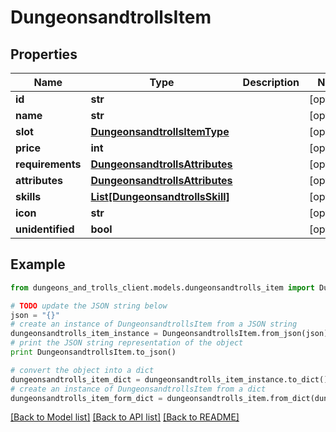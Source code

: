 # DungeonsandtrollsItem


## Properties
Name | Type | Description | Notes
------------ | ------------- | ------------- | -------------
**id** | **str** |  | [optional] 
**name** | **str** |  | [optional] 
**slot** | [**DungeonsandtrollsItemType**](DungeonsandtrollsItemType.md) |  | [optional] 
**price** | **int** |  | [optional] 
**requirements** | [**DungeonsandtrollsAttributes**](DungeonsandtrollsAttributes.md) |  | [optional] 
**attributes** | [**DungeonsandtrollsAttributes**](DungeonsandtrollsAttributes.md) |  | [optional] 
**skills** | [**List[DungeonsandtrollsSkill]**](DungeonsandtrollsSkill.md) |  | [optional] 
**icon** | **str** |  | [optional] 
**unidentified** | **bool** |  | [optional] 

## Example

```python
from dungeons_and_trolls_client.models.dungeonsandtrolls_item import DungeonsandtrollsItem

# TODO update the JSON string below
json = "{}"
# create an instance of DungeonsandtrollsItem from a JSON string
dungeonsandtrolls_item_instance = DungeonsandtrollsItem.from_json(json)
# print the JSON string representation of the object
print DungeonsandtrollsItem.to_json()

# convert the object into a dict
dungeonsandtrolls_item_dict = dungeonsandtrolls_item_instance.to_dict()
# create an instance of DungeonsandtrollsItem from a dict
dungeonsandtrolls_item_form_dict = dungeonsandtrolls_item.from_dict(dungeonsandtrolls_item_dict)
```
[[Back to Model list]](../README.md#documentation-for-models) [[Back to API list]](../README.md#documentation-for-api-endpoints) [[Back to README]](../README.md)


